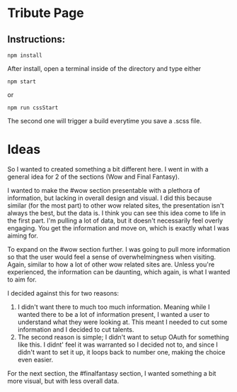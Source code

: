 # Tribute Page


## Instructions:

```
npm install
```

After install, open a terminal inside of the directory and type either

```
npm start
```

or

```
npm run cssStart
```

The second one will trigger a build everytime you save a .scss file. 



# Ideas

So I wanted to created something a bit different here. I went in with a general idea for 2 of the sections (Wow and Final Fantasy). 

I wanted to make the #wow section presentable with a plethora of information, but lacking in overall design and visual. I did this because similar (for the most part) to other wow related sites, the presentation isn't always the best, but the data is. I think you can see this idea come to life in the first part. I'm pulling a lot of data, but it doesn't necessarily feel overly engaging. You get the information and move on, which is exactly what I was aiming for. 

To expand on the #wow section further. I was going to pull more information so that the user would feel a sense of overwhelmingness when visiting. Again, similar to how a lot of other wow related sites are. Unless you're experienced, the information can be daunting, which again, is what I wanted to aim for. 

I decided against this for two reasons:
  1. I didn't want there to much too much information. Meaning while I wanted there to be a lot of information present, I wanted a user to understand what they were looking at. This meant I needed to cut some information and I decided to cut talents.
  2. The second reason is simple; I didn't want to setup OAuth for something like this. I didnt' feel it was warranted so I decided not to, and since I didn't want to set it up, it loops back to number one, making the choice even easier.

For the next section, the #finalfantasy section, I wanted something a bit more visual, but with less overall data. 
